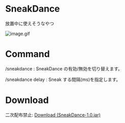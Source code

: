 # SneakDance
放置中に使えそうなやつ

![image.gif](https://raw.githubusercontent.com/SimplyRin/SneakDance/master/img/image.gif)

# Command
/sneakdance : SneakDance の有効/無効を切り替えます。

/sneakdance delay : Sneak する間隔(ms)を指定します。

# Download
二次配布禁止: [Download (SneakDance-1.0.jar)](https://github.com/SimplyRin/SneakDance/releases/download/1.0/SneakDance-1.0.jar)
